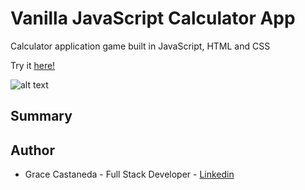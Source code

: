 # Vanilla JavaScript Calculator App

Calculator application game built in JavaScript, HTML and CSS

Try it [here!](https://graciicodes.github.io/JS-Calculator/)

![alt text]()

## Summary

## Author

- Grace Castaneda - Full Stack Developer - [Linkedin](https://www.linkedin.com/in/castanedagrace/)
